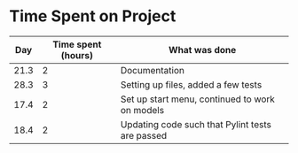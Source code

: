 # Time Spent on Project
| Day     | Time spent (hours) | What was done   |
| --- | --- | --- |
| 21.3    | 2                  | Documentation   |
| 28.3    | 3    | Setting up files, added a few tests |
| 17.4    | 2    | Set up start menu, continued to work on models |
| 18.4    | 2    | Updating code such that Pylint tests are passed |


